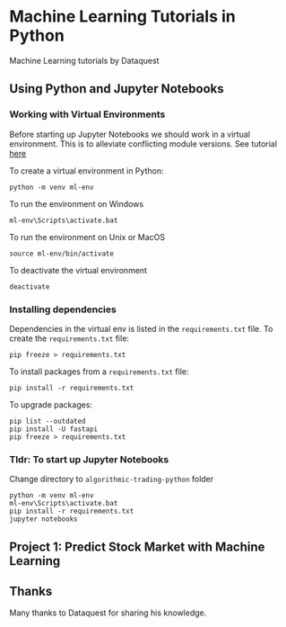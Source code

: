 # Machine Learning Tutorials in Python

Machine Learning tutorials by Dataquest

## Using Python and Jupyter Notebooks

### Working with Virtual Environments
Before starting up Jupyter Notebooks we should work in a virtual environment. 
This is to alleviate conflicting module versions. 
See tutorial [here](https://docs.python.org/3/tutorial/venv.html)

To create a virtual environment in Python: 
```
python -m venv ml-env
```
To run the environment on Windows
```
ml-env\Scripts\activate.bat
```
To run the environment on Unix or MacOS
```
source ml-env/bin/activate
```
To deactivate the virtual environment
```
deactivate
```

### Installing dependencies
Dependencies in the virtual env is listed in the `requirements.txt` file. 
To create the `requirements.txt` file: 
```
pip freeze > requirements.txt
```
To install packages from a `requirements.txt` file: 
```
pip install -r requirements.txt
```
To upgrade packages: 
```
pip list --outdated
pip install -U fastapi
pip freeze > requirements.txt
```

### Tldr: To start up Jupyter Notebooks
Change directory to `algorithmic-trading-python` folder
```
python -m venv ml-env
ml-env\Scripts\activate.bat
pip install -r requirements.txt
jupyter notebooks
```

## Project 1: Predict Stock Market with Machine Learning



## Thanks
Many thanks to Dataquest for sharing his knowledge.


